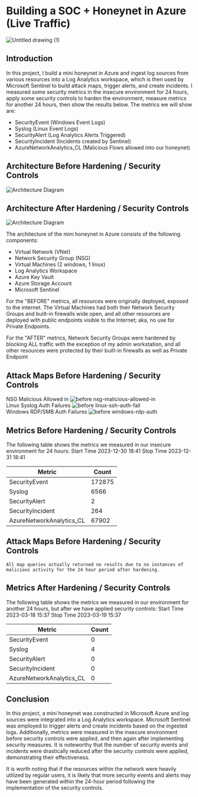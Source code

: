 # Building a SOC + Honeynet in Azure (Live Traffic)
![Untitled drawing (1)](https://github.com/Jlope677/Azure-Honeynet-SOC-Project/assets/119469976/c1d85b09-2267-421d-b661-6b1e140d76a3)


## Introduction

In this project, I build a mini honeynet in Azure and ingest log sources from various resources into a Log Analytics workspace, which is then used by Microsoft Sentinel to build attack maps, trigger alerts, and create incidents. I measured some security metrics in the insecure environment for 24 hours, apply some security controls to harden the environment, measure metrics for another 24 hours, then show the results below. The metrics we will show are:

- SecurityEvent (Windows Event Logs)
- Syslog (Linux Event Logs)
- SecurityAlert (Log Analytics Alerts Triggered)
- SecurityIncident (Incidents created by Sentinel)
- AzureNetworkAnalytics_CL (Malicious Flows allowed into our honeynet)

## Architecture Before Hardening / Security Controls
![Architecture Diagram](https://i.imgur.com/aBDwnKb.jpg)

## Architecture After Hardening / Security Controls
![Architecture Diagram](https://i.imgur.com/YQNa9Pp.jpg)

The architecture of the mini honeynet in Azure consists of the following components:

- Virtual Network (VNet)
- Network Security Group (NSG)
- Virtual Machines (2 windows, 1 linux)
- Log Analytics Workspace
- Azure Key Vault
- Azure Storage Account
- Microsoft Sentinel

For the "BEFORE" metrics, all resources were originally deployed, exposed to the internet. The Virtual Machines had both their Network Security Groups and built-in firewalls wide open, and all other resources are deployed with public endpoints visible to the Internet; aka, no use for Private Endpoints.

For the "AFTER" metrics, Network Security Groups were hardened by blocking ALL traffic with the exception of my admin workstation, and all other resources were protected by their built-in firewalls as well as Private Endpoint

## Attack Maps Before Hardening / Security Controls
NSG Malicious Allowed in
![before nsg-malicious-allowed-in](https://github.com/Jlope677/Azure-Honeynet-SOC-Project/assets/119469976/a9207d1a-2e22-48c7-8e2f-615edb6b5fe2)
<br>
Linux Syslog Auth Failures
![before linux-ssh-auth-fail](https://github.com/Jlope677/Azure-Honeynet-SOC-Project/assets/119469976/0f43ce45-7ae4-4fcd-927f-d1dfb98c1a15)
<br>
Windows RDP/SMB Auth Failures
![before windows-rdp-auth](https://github.com/Jlope677/Azure-Honeynet-SOC-Project/assets/119469976/453f1777-ba74-4470-9e55-95f85dc27eb6)
<br>

## Metrics Before Hardening / Security Controls

The following table shows the metrics we measured in our insecure environment for 24 hours:
Start Time 2023-12-30 18:41
Stop Time 2023-12-31  18:41

| Metric                   | Count
| ------------------------ | -----
| SecurityEvent            | 172875
| Syslog                   | 6566
| SecurityAlert            | 2
| SecurityIncident         | 264
| AzureNetworkAnalytics_CL | 67902

## Attack Maps Before Hardening / Security Controls

```All map queries actually returned no results due to no instances of malicious activity for the 24 hour period after hardening.```

## Metrics After Hardening / Security Controls

The following table shows the metrics we measured in our environment for another 24 hours, but after we have applied security controls:
Start Time 2023-03-18 15:37
Stop Time	2023-03-19 15:37

| Metric                   | Count
| ------------------------ | -----
| SecurityEvent            | 0
| Syslog                   | 4
| SecurityAlert            | 0
| SecurityIncident         | 0
| AzureNetworkAnalytics_CL | 0

## Conclusion

In this project, a mini honeynet was constructed in Microsoft Azure and log sources were integrated into a Log Analytics workspace. Microsoft Sentinel was employed to trigger alerts and create incidents based on the ingested logs. Additionally, metrics were measured in the insecure environment before security controls were applied, and then again after implementing security measures. It is noteworthy that the number of security events and incidents were drastically reduced after the security controls were applied, demonstrating their effectiveness.

It is worth noting that if the resources within the network were heavily utilized by regular users, it is likely that more security events and alerts may have been generated within the 24-hour period following the implementation of the security controls.
